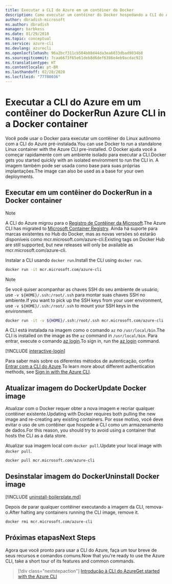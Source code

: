 ```yaml
---
title: Executar a CLI do Azure em um contêiner do Docker
description: Como executar um contêiner do Docker hospedando a CLI do Azure
author: dbradish-microsoft
ms.author: dbradish
manager: barbkess
ms.date: 01/29/2018
ms.topic: conceptual
ms.service: azure-cli
ms.devlang: azurecli
ms.openlocfilehash: 96a2bcf311cb504b08d44da3ea6033dbad9034b8
ms.sourcegitcommit: 7caa6673f65e61deb8d6def6386e4eb9acdac923
ms.translationtype: HT
ms.contentlocale: pt-BR
ms.lasthandoff: 02/28/2020
ms.locfileid: "77780036"
---
```

# <a name="run-azure-cli-in-a-docker-container"></a><span data-ttu-id="481ff-103">Executar a CLI do Azure em um contêiner do Docker</span><span class="sxs-lookup"><span data-stu-id="481ff-103">Run Azure CLI in a Docker container</span></span>

<span data-ttu-id="481ff-104">Você pode usar o Docker para executar um contêiner do Linux autônomo com a CLI do Azure pré-instalada.</span><span class="sxs-lookup"><span data-stu-id="481ff-104">You can use Docker to run a standalone Linux container with the Azure CLI pre-installed.</span></span> <span data-ttu-id="481ff-105">O Docker ajuda você a começar rapidamente com um ambiente isolado para executar a CLI.</span><span class="sxs-lookup"><span data-stu-id="481ff-105">Docker gets you started quickly with an isolated environment to run the CLI in.</span></span> <span data-ttu-id="481ff-106">A imagem também pode ser usada como base para suas próprias implantações.</span><span class="sxs-lookup"><span data-stu-id="481ff-106">The image can also be used as a base for your own deployments.</span></span>

## <a name="run-in-a-docker-container"></a><span data-ttu-id="481ff-107">Executar em um contêiner do Docker</span><span class="sxs-lookup"><span data-stu-id="481ff-107">Run in a Docker container</span></span>

> [!NOTE]
> <span data-ttu-id="481ff-108">A CLI do Azure migrou para o [Registro de Contêiner da Microsoft](https://azure.microsoft.com/services/container-registry).</span><span class="sxs-lookup"><span data-stu-id="481ff-108">The Azure CLI has migrated to [Microsoft Container Registry](https://azure.microsoft.com/services/container-registry).</span></span> <span data-ttu-id="481ff-109">Ainda há suporte para marcas existentes no Hub do Docker, mas as novas versões só estarão disponíveis como mcr.microsoft.com/azure-cli.</span><span class="sxs-lookup"><span data-stu-id="481ff-109">Existing tags on Docker Hub are still supported, but new releases will only be available as mcr.microsoft.com/azure-cli.</span></span>

<span data-ttu-id="481ff-110">Instalar a CLI usando `docker run`.</span><span class="sxs-lookup"><span data-stu-id="481ff-110">Install the CLI using `docker run`.</span></span>

   ```bash
   docker run -it mcr.microsoft.com/azure-cli
   ```

> [!NOTE]
> <span data-ttu-id="481ff-111">Se você quiser acompanhar as chaves SSH do seu ambiente de usuário, use `-v ${HOME}/.ssh:/root/.ssh` para montar suas chaves SSH no ambiente.</span><span class="sxs-lookup"><span data-stu-id="481ff-111">If you want to pick up the SSH keys from your user environment, use `-v ${HOME}/.ssh:/root/.ssh` to mount your SSH keys in the environment.</span></span>
>
> ```bash
> docker run -it -v ${HOME}/.ssh:/root/.ssh mcr.microsoft.com/azure-cli
> ```

<span data-ttu-id="481ff-112">A CLI está instalada na imagem como o comando `az` no `/usr/local/bin`.</span><span class="sxs-lookup"><span data-stu-id="481ff-112">The CLI is installed on the image as the `az` command in `/usr/local/bin`.</span></span> <span data-ttu-id="481ff-113">Para entrar, execute o comando [az login](/cli/azure/reference-index#az-login).</span><span class="sxs-lookup"><span data-stu-id="481ff-113">To sign in, run the [az login](/cli/azure/reference-index#az-login) command.</span></span>

[!INCLUDE [interactive-login](includes/interactive-login.md)]

<span data-ttu-id="481ff-114">Para saber mais sobre os diferentes métodos de autenticação, confira [Entrar com a CLI do Azure](authenticate-azure-cli.md).</span><span class="sxs-lookup"><span data-stu-id="481ff-114">To learn more about different authentication methods, see [Sign in with the Azure CLI](authenticate-azure-cli.md).</span></span>

## <a name="update-docker-image"></a><span data-ttu-id="481ff-115">Atualizar imagem do Docker</span><span class="sxs-lookup"><span data-stu-id="481ff-115">Update Docker image</span></span>

<span data-ttu-id="481ff-116">Atualizar com o Docker requer obter a nova imagem e recriar qualquer contêiner existente.</span><span class="sxs-lookup"><span data-stu-id="481ff-116">Updating with Docker requires both pulling the new image and re-creating any existing containers.</span></span> <span data-ttu-id="481ff-117">Por esse motivo, você deve evitar o uso de um contêiner que hospede a CLI como um armazenamento de dados.</span><span class="sxs-lookup"><span data-stu-id="481ff-117">For this reason, you should try to avoid using a container that hosts the CLI as a data store.</span></span>

<span data-ttu-id="481ff-118">Atualizar sua imagem local com `docker pull`.</span><span class="sxs-lookup"><span data-stu-id="481ff-118">Update your local image with `docker pull`.</span></span>

```bash
docker pull mcr.microsoft.com/azure-cli
```

## <a name="uninstall-docker-image"></a><span data-ttu-id="481ff-119">Desinstalar imagem do Docker</span><span class="sxs-lookup"><span data-stu-id="481ff-119">Uninstall Docker image</span></span>

[!INCLUDE [uninstall-boilerplate.md](includes/uninstall-boilerplate.md)]

<span data-ttu-id="481ff-120">Depois de parar qualquer contêiner executando a imagem da CLI, remova-o.</span><span class="sxs-lookup"><span data-stu-id="481ff-120">After halting any containers running the CLI image, remove it.</span></span>

```bash
docker rmi mcr.microsoft.com/azure-cli
```

## <a name="next-steps"></a><span data-ttu-id="481ff-121">Próximas etapas</span><span class="sxs-lookup"><span data-stu-id="481ff-121">Next Steps</span></span>

<span data-ttu-id="481ff-122">Agora que você pronto para usar a CLI do Azure, faça um tour breve de seus recursos e comandos comuns.</span><span class="sxs-lookup"><span data-stu-id="481ff-122">Now that you're ready to use the Azure CLI, take a short tour of its features and common commands.</span></span>

> [!div class="nextstepaction"]
> [<span data-ttu-id="481ff-123">Introdução à CLI do Azure</span><span class="sxs-lookup"><span data-stu-id="481ff-123">Get started with the Azure CLI</span></span>](get-started-with-azure-cli.md)
